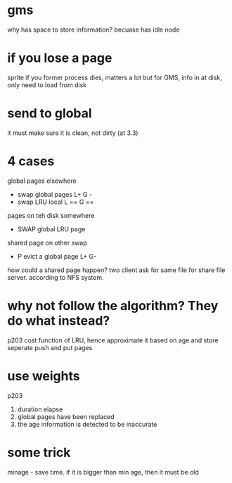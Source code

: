# gms
why has space to store information?
becuase has idle node 

# if you lose a page 
sprite if you former process dies, matters a lot 
but for GMS, info in at disk, only need to load from disk

# send to global 
it must make sure it is clean, not dirty (at 3.3)

# 4 cases 
global pages elsewhere 
- swap global pages    L+ G - 
- swap LRU local  L == G ==


pages on teh disk somewhere 
- SWAP global LRU page

shared page on other swap
- P evict a global page     L+  G-

how could a shared page happen?
two client ask for same file for share file server. according to NFS system.

# why not follow the algorithm? They do what instead? 
p203 
cost function of LRU, hence approximate it based on age and store
seperate push and put pages


# use weights 
p203
1. duration elapse  
2. global pages have been replaced 
3. the age information is detected to be inaccurate

# some trick 
minage - save time. if it is bigger than min age, then it must be old 


